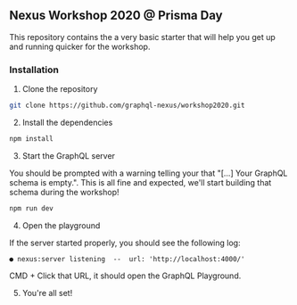 ## Nexus Workshop 2020 @ Prisma Day

This repository contains the a very basic starter that will help you get up and running quicker for the workshop.

### Installation

1. Clone the repository

```sh
git clone https://github.com/graphql-nexus/workshop2020.git
```

2. Install the dependencies

```sh
npm install
```

3. Start the GraphQL server

You should be prompted with a warning telling your that "[...] Your GraphQL schema is empty.".
This is all fine and expected, we'll start building that schema during the workshop!

```sh
npm run dev
```

4. Open the playground

If the server started properly, you should see the following log:

```
● nexus:server listening  --  url: 'http://localhost:4000/'
```

CMD + Click that URL, it should open the GraphQL Playground.

5. You're all set! 